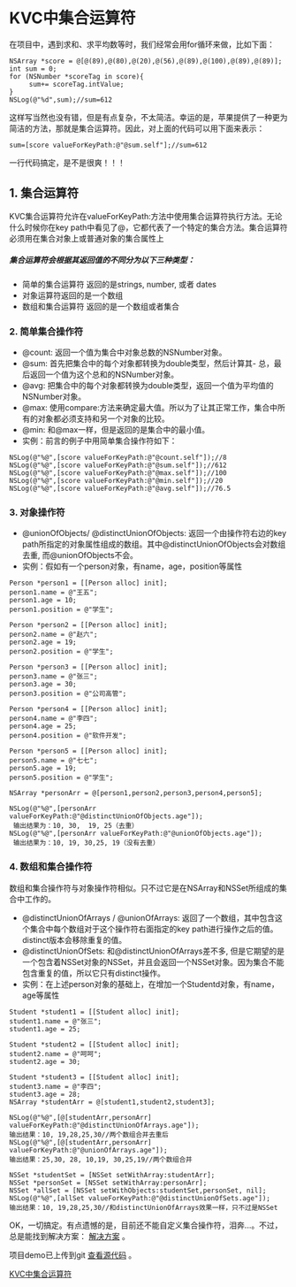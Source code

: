 # KVC中集合运算符
在项目中，遇到求和、求平均数等时，我们经常会用for循环来做，比如下面：

```
NSArray *score = @[@(89),@(80),@(20),@(56),@(89),@(100),@(89),@(89)];
int sum = 0;
for (NSNumber *scoreTag in score){
     sum+= scoreTag.intValue;
}
NSLog(@"%d",sum);//sum=612
```

这样写当然也没有错，但是有点复杂，不太简洁。幸运的是，苹果提供了一种更为简洁的方法，那就是集合运算符。因此，对上面的代码可以用下面来表示：

```
sum=[score valueForKeyPath:@"@sum.self"];//sum=612
```

一行代码搞定，是不是很爽！！！

## 1. 集合运算符

KVC集合运算符允许在valueForKeyPath:方法中使用集合运算符执行方法。无论什么时候你在key path中看见了@，它都代表了一个特定的集合方法。集合运算符必须用在集合对象上或普通对象的集合属性上

##### 集合运算符会根据其返回值的不同分为以下三种类型：

* 简单的集合运算符 返回的是strings, number, 或者 dates
* 对象运算符返回的是一个数组
* 数组和集合运算符 返回的是一个数组或者集合

### 2. 简单集合操作符

* @count: 返回一个值为集合中对象总数的NSNumber对象。
* @sum: 首先把集合中的每个对象都转换为double类型，然后计算其- 总，最后返回一个值为这个总和的NSNumber对象。
* @avg: 把集合中的每个对象都转换为double类型，返回一个值为平均值的NSNumber对象。
* @max: 使用compare:方法来确定最大值。所以为了让其正常工作，集合中所有的对象都必须支持和另一个对象的比较。
* @min: 和@max一样，但是返回的是集合中的最小值。
* 实例：前言的例子中用简单集合操作符如下：

```objc
NSLog(@"%@",[score valueForKeyPath:@"@count.self"]);//8
NSLog(@"%@",[score valueForKeyPath:@"@sum.self"]);//612
NSLog(@"%@",[score valueForKeyPath:@"@max.self"]);//100
NSLog(@"%@",[score valueForKeyPath:@"@min.self"]);//20
NSLog(@"%@",[score valueForKeyPath:@"@avg.self"]);//76.5
```

### 3. 对象操作符

* @unionOfObjects/ @distinctUnionOfObjects: 返回一个由操作符右边的key path所指定的对象属性组成的数组。其中@distinctUnionOfObjects会对数组去重, 而@unionOfObjects不会。
* 实例：假如有一个person对象，有name，age，position等属性

```
Person *person1 = [[Person alloc] init];
person1.name = @"王五";
person1.age = 10;
person1.position = @"学生";

Person *person2 = [[Person alloc] init];
person2.name = @"赵六";
person2.age = 19;
person2.position = @"学生";

Person *person3 = [[Person alloc] init];
person3.name = @"张三";
person3.age = 30;
person3.position = @"公司高管";

Person *person4 = [[Person alloc] init];
person4.name = @"李四";
person4.age = 25;
person4.position = @"软件开发";

Person *person5 = [[Person alloc] init];
person5.name = @"七七";
person5.age = 19;
person5.position = @"学生";

NSArray *personArr = @[person1,person2,person3,person4,person5];

NSLog(@"%@",[personArr valueForKeyPath:@"@distinctUnionOfObjects.age"]);
 输出结果为：10, 30,  19, 25（去重）
NSLog(@"%@",[personArr valueForKeyPath:@"@unionOfObjects.age"]);
 输出结果为：10, 19, 30,25, 19（没有去重）
```

### 4. 数组和集合操作符

数组和集合操作符与对象操作符相似。只不过它是在NSArray和NSSet所组成的集合中工作的。

* @distinctUnionOfArrays / @unionOfArrays: 返回了一个数组，其中包含这个集合中每个数组对于这个操作符右面指定的key path进行操作之后的值。distinct版本会移除重复的值。
* @distinctUnionOfSets: 和@distinctUnionOfArrays差不多, 但是它期望的是一个包含着NSSet对象的NSSet，并且会返回一个NSSet对象。因为集合不能包含重复的值，所以它只有distinct操作。
* 实例：在上述person对象的基础上，在增加一个Studentd对象，有name，age等属性

```
Student *student1 = [[Student alloc] init];
student1.name = @"张三";
student1.age = 25;

Student *student2 = [[Student alloc] init];
student2.name = @"呵呵";
student2.age = 30;

Student *student3 = [[Student alloc] init];
student3.name = @"李四";
student3.age = 28;
NSArray *studentArr = @[student1,student2,student3];

NSLog(@"%@",[@[studentArr,personArr] valueForKeyPath:@"@distinctUnionOfArrays.age"]);
输出结果：10, 19,28,25,30//两个数组合并去重后
NSLog(@"%@",[@[studentArr,personArr] valueForKeyPath:@"@unionOfArrays.age"]);
输出结果：25,30, 28, 10,19, 30,25,19//两个数组合并

NSSet *studentSet = [NSSet setWithArray:studentArr];
NSSet *personSet = [NSSet setWithArray:personArr];
NSSet *allSet = [NSSet setWithObjects:studentSet,personSet, nil];
NSLog(@"%@",[allSet valueForKeyPath:@"@distinctUnionOfSets.age"]);
输出结果：10, 19,28,25,30//和distinctUnionOfArrays效果一样，只不过是NSSet
```

OK，一切搞定。有点遗憾的是，目前还不能自定义集合操作符，泪奔...。不过，总是能找到解决方案： [解决方案](https://link.jianshu.com?t=http%3A%2F%2Fkickingbear.com%2Fblog%2Farchives%2F9) 。

项目demo已上传到git [查看源代码](https://link.jianshu.com?t=https%3A%2F%2Fgithub.com%2FSXMmeng230%2FKVCCollentionOperators.git) 。

[KVC中集合运算符](https://www.jianshu.com/p/3560552d841e)